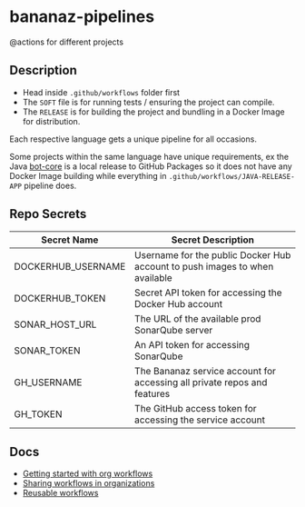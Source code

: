 # bananaz-pipelines
 @actions for different projects

## Description
* Head inside `.github/workflows` folder first
* The `SOFT` file is for running tests / ensuring the project can compile.
* The `RELEASE` is for building the project and bundling in a Docker Image for distribution.

Each respective language gets a unique pipeline for all occasions.

Some projects within the same language have unique requirements, ex the Java [bot-core](https://github.com/BananazTechnology/bot-core) is a local release to GitHub Packages so it does not have any Docker Image building while everything in `.github/workflows/JAVA-RELEASE-APP` pipeline does.

## Repo Secrets
| Secret Name | Secret Description |
|---|---|
| DOCKERHUB_USERNAME | Username for the public Docker Hub account to push images to when available |
| DOCKERHUB_TOKEN | Secret API token for accessing the Docker Hub account |
| SONAR_HOST_URL | The URL of the available prod SonarQube server |
| SONAR_TOKEN | An API token for accessing SonarQube |
| GH_USERNAME | The Bananaz service account for accessing all private repos and features |
| GH_TOKEN | The GitHub access token for accessing the service account |

## Docs
* [Getting started with org workflows](https://docs.github.com/en/actions/using-workflows/creating-starter-workflows-for-your-organization)
* [Sharing workflows in organizations](https://docs.github.com/en/actions/using-workflows/sharing-workflows-secrets-and-runners-with-your-organization)
* [Reusable workflows](https://docs.github.com/en/actions/using-workflows/reusing-workflows)
